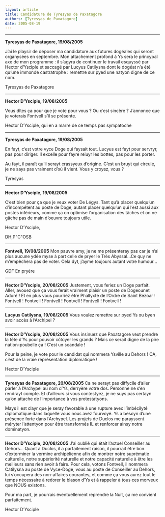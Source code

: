 ```yaml
---
layout: article
title: Candidature de Tyresyas de Paxatagore
authors: [Tyresyas de Paxatagore]
date: 2005-08-19
---
```


---

**Tyresyas de Paxatagore, 19/08/2005**

J’ai le playsir de déposer ma candidature aux futures dogéales qui seront organysées en septembre. Mon attachement profond à Ys sera le princypal axe de mon programme : il s’agyra de continuer le travail esquyssé par Hector d’Ysciple et saccagé par Lucyus Catilysna dont le dogéat n’a été qu’une immonde castratrophe : remettre sur pyed une natyon digne de ce nom.

Tyresyas de Paxatagore

---

**Hector D’Ysciple, 19/08/2005**

Vous dîtes ça pour que je vote pour vous ? Ou c’est sincère ? J’annonce que je voterais Fontvell s’il se présente.

Hector D’Ysciple, qui en a marre de ce temps pas sympatoche

---

**Tyresyas de Paxatagore, 19/08/2005**

En fayt, c’est votre vyce Doge qui faysait tout. Lucyus est fayt pour servryr, pas pour diriger. Il excelle pour fayre reluyr les bottes, pas pour les porter.

Au fayt, il paraît qu’il serayt crassyeux d’origine. C’est un bruyt qui circule, je ne says pas vraiment d’où il vient. Vous y croyez, vous ?

Tyresyas

---

**Hector D’Ysciple, 19/08/2005**

C’est bien pour ça que je veux voter De Légys. Tant qu’à placer quelqu’un d’incompétent au poste de Doge, autant placer quelqu’un qui l’est aussi aux postes inférieurs, comme ça on optimise l’organisation des tâches et on ne gâche pas de main d’oeuvre toujours utile.

Hector D’Ysciple,

DH,P"C"OSB

---

**Fontvell, 19/08/2005** Mon pauvre amy, je ne me présenteray pas car je n’ai plus aucune ydée myse à part celle de pryer le Très Abyssal...Ce quy ne m’empêchera pas de voter. Cela dyt, j’ayme toujours autant votre humour...

GDF En pryère

---

**Hector D’Ysciple, 20/08/2005** Justement, vous feriez un Doge parfait. Aller, avouez que ça vous ferait vraiment plaisir un poste de Dogeounet Adoré ! Et en plus vous pourriez être Phallyxte de l’Ordre de Saint Bezoar ! Fontvell ! Fontvell ! Fontvell ! Fontvell ! Fontvell ! Fontvell !

---

**Lucyus Catilysna, 19/08/2005** Vous voulez remettre sur pyed Ys ou byen avoir accès à l’Archipel ?

---

**Hector D’Ysciple, 20/08/2005** Vous insinuez que Paxatagore veut prendre la tête d’Ys pour pouvoir côtoyer les grands ? Mais ce serait digne de la pire nation-poubelle ça ! C’est un scandale !

Pour la peine, je vote pour le candidat qui nommera Ysville au Dehors ! CA, c’est de la vraie représentation diplomatique !

Hector D’Ysciple

---

**Tyresyas de Paxatagore, 20/08/2005** Ca ne serayt pas diffycile d’aller parler à l’Archypel au nom d’Ys, derryère votre dos. Personne ne s’en rendrayt compte. Et d’ailleurs si vous contestyez, je ne suys pas certayn qu’on attache de l’importance à vos protestatyons.

Mays il est clayr que je seray favorable à une rupture avec l’imbécilyté diplomatique dans laquelle vous nous avez fourvoyé. Ys a besoyn d’une présence forte dans l’Archypel. Les projets de Duclos me parayssent méryter l’attentyon pour être transformés IL et renforcer ainsy notre dominatyon.

---

**Hector D’Ysciple, 20/08/2005** J’ai oublié qui était l’actuel Conseiller au Dehors... Quant à Duclos, il a parfaitement raison, il pourrait être bon d’exterminer la vermine archipélienne afin de montrer notre suprématie culturelle, notre supériorité naturelle et notre capacité naturelle à être les meilleurs sans rien avoir à faire. Pour cela, votons Fontvell, il nommera Catilysna au poste de Vyce-Doge, vous au poste de Conseiller au Dehors, lui s’occupera des non-affaires courantes, et comme ça vous aurez tout le temps nécessaire à redorer le blason d’Ys et à rappeler à tous ces morveux que NOUS existons.

Pour ma part, je pourrais éventuellement reprendre la Nuit, ça me convient parfaitement.

Hector D’Ysciple